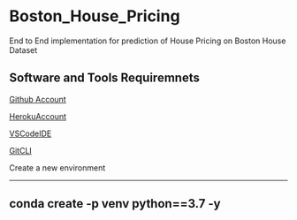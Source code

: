 # Boston_House_Pricing
End to End implementation for prediction of House Pricing on Boston House Dataset

## Software and Tools Requiremnets

[Github Account](https://github.com)

[HerokuAccount](https://heroku.com)

[VSCodeIDE](https://code.visualstudio.com/)

[GitCLI](https://git-scm.com/book/en/v2/Getting-Started-The-Command-Line)

Create a new environment

---
conda create -p venv python==3.7 -y
--
